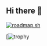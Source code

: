 ## Hi there 👋

[![roadmap.sh](https://roadmap.sh/card/wide/66868ea49fbd874667e37572?variant=dark&roadmaps=linux%2Cdevops)](https://roadmap.sh)


[![trophy](https://github-profile-trophy.vercel.app/?username=desaydrone&theme=nord&no-frame=true&no-bg=true)
<!--
**Desaydrone/desaydrone** is a ✨ _special_ ✨ repository because its `README.md` (this file) appears on your GitHub profile.

Here are some ideas to get you started:

- 🔭 I’m currently working on ...
- 🌱 I’m currently learning ...
- 👯 I’m looking to collaborate on ...
- 🤔 I’m looking for help with ...
- 💬 Ask me about ...
- 📫 How to reach me: ...
- 😄 Pronouns: ...
- ⚡ Fun fact: ...
-->
